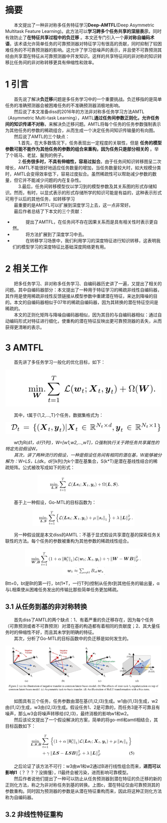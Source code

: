 # 摘要  
&emsp;&emsp;本文提出了一种非对称多任务特征学习**Deep-AMTFL**(Deep Asymmetric Multitask Feature Learning)。此方法可以**学习跨多个任务共享的深层表示**，同时有效防止了**在特征共享过程中的负迁移** 。本文还专门引入一个**非对称自编码术语**，该术语允许简单任务的可靠预测器对特征学习有很高的贡献，同时抑制了较困难任务的不可靠预测器的影响。这允许了学习低噪声的表示，并且使不可靠预测其经由共享潜在特征从可靠预测器中开发知识。这样的共享特征间的非对称的知识转移比任务间的非对称转移更具有伸缩性和效率。
# 1 引言  
&emsp;&emsp;首先说了解决**负迁移**问题是多任务学习中的一个重要挑战。负迁移指的是简单任务的准确预测器会被困难任务的不准确预测器消极地影响。  
&emsp;&emsp;然后说了本文准备diss的2016年的方法非对称多任务学习方法AMTL（Asymmetric Multi-task Learning），AMTL**通过任务间参数正则化，允许任务间的知识传递不对称**，来解决负迁移问题。AMTL将每个任务的任务参数强制表示为其他任务的参数的稀疏组合，从而生成一个决定任务间知识传输量的有向图。  
&emsp;&emsp;然后说了AMTL的三个缺点：  
&emsp;&emsp;&emsp;1.首先，在大多数情况下，任务表现出一定程度的关联性，但是 **任务的模型参数可能不能作为其他任务的参数的组合来重构，因为任务只是部分相关的** 。举了个斑马、老鼠、鬣狗的例子。  
&emsp;&emsp;&emsp;2.**任务很多时，不具有伸缩性，容易过拟合**。由于任务间知识转移图呈二次增长，AMTL不能很好地适应任务数量的增加，当任务数量较大时，如大规模分类时，AMTL会变得效率低下，容易过度拟合。虽然稀疏性可以帮助减少参数的数量，但它并不能减少问题的内在复杂性。  
&emsp;&emsp;&emsp;3.最后，任务间转移模型仅以学习到的模型参数及其关系图的形式存储知识。然而，有时，以显式表示的形式存储所学的知识可能是有益的，这种表示形式可用于以后的其他任务，如转移学习  
&emsp;&emsp;最重要的是AMTFL可以扩展到深度学习上去，这一点非常好。  
&emsp;&emsp;最后作者总结了下本文的三个贡献：  

- &emsp;&emsp;&emsp;提出了AMTFL，在任务间不存在因果关系而是具有相关性时表示更自然。  
- &emsp;&emsp;&emsp;将方法扩展到了深度学习中去。  
- &emsp;&emsp;&emsp;在转移学习场景中，我们利用学习的深度特征进行知识转移，这表明我们的模型学习的深度特征比基础深度网络更有用。  
# 2 相关工作  
&emsp;&emsp;把多任务学习、非对称多任务学习、自编码器历史讲了一遍，又提出了相关的问题。其中自编码器部分：本文提出了一种用于特征学习的稀疏非线性自编码器，其作用是使用稀疏非线性反馈链接从模型参数中重建潜在特征，来达到降噪的目的。本文的自编码器相似于07年的稀疏自编码器，因为其转换的潜在特征空间是稀疏的。  
&emsp;&emsp;本文的正则化矩阵与降噪自编码器相似，因为其目的与自编码器相似：通过自动编码形式对特征进行细化，使重构的潜在特征反映出更可靠预测器的丢失，从而获得更清晰的表示。  
# 3 AMTFL  
&emsp;&emsp;首先讲了多任务学习一般化的优化目标，如下：  
<div align=center><img src="./pictures/Deep_Asymmetric_MT_Feature_Learning(ICML18)/generic_objective_function.png"/></div>  

&emsp;&emsp;其中，t属于{1,2,...,T}个任务，数据集格式为：  
<div align=center><img src="./pictures/Deep_Asymmetric_MT_Feature_Learning(ICML18)/dataset.png"/></div>  

&emsp;&emsp;wt为R(d*1，d行1列)，W=[w1,w2,...,wT]，Ω强制执行关于跨任务共享属性的特定先验假设W。  
&emsp;&emsp;其次，讲了两种流行的假设，一种是假设任务间有相同的潜在基，W能够被分解为：W=LS，L(d*k，d行k列)为k个潜在基集合，S(k*T)是潜在基线性结合的稀疏矩阵。公式被改写成如下的形式：  
<div align=center><img src="./pictures/Deep_Asymmetric_MT_Feature_Learning(ICML18)/decomposed_w.png"/></div>  

&emsp;&emsp;基于上一种假设，Go-MTL的目标函数为：  
<div align=center><img src="./pictures/Deep_Asymmetric_MT_Feature_Learning(ICML18)/go_mtl.png"/></div>  

&emsp;&emsp;另一种假设就是本文diss的AMTL：不基于显式假设共享潜在基的探索任务关联性的方法。每个任务的参数被重构为其他参数的稀疏线性组合。  
<div align=center><img src="./pictures/Deep_Asymmetric_MT_Feature_Learning(ICML18)/amtl.png"/></div>  

<div align=center><img src="./pictures/Deep_Asymmetric_MT_Feature_Learning(ICML18)/w=bw.png"/></div>  

Btt=0，bt是Bt的第一行，bt(1*T，一行T列)控制从任务t到其他任务的输出量，α与L相乘使从困难任务发出的传输比那些简单任务更加稀疏。  
## 3.1 从任务到基的非对称转换  
&emsp;&emsp;首先diss了AMTL的两个缺点：1、有着严重的负迁移存在，因为每个任务（可靠预测或者不可靠预测）对潜在基的构造都有着相同的贡献度；2、其大量任务时的伸缩性不好，而且其未学到明确的特征。  
&emsp;&emsp;其次，分析了Go-MTL的目标函数中的负迁移是如何发生的。  
<div align=center><img src="./pictures/Deep_Asymmetric_MT_Feature_Learning(ICML18)/figure2.png"/></div>  

&emsp;&emsp;如图具有三个任务，任务参数由潜在基{l1,l2,l3}生成。w1由{l1,l3}生成，w2由{l1,l2}生成，w3由{l2,l3}生成。假设任务1、2是可靠的，而任务3是不可靠且有噪声，那么w3会将噪声转移给{l2,l3}，最终消极的影响w1和w2。  
&emsp;&emsp;然后该论文提出了一个假设解决的方案，简单的将go-mtl和amtl相结合，其目标函数如下：  
<div align=center><img src="./pictures/Deep_Asymmetric_MT_Feature_Learning(ICML18)/gomtl_amtl.png"/></div>  

&emsp;&emsp;之后论证了该方法不可行：w3由w1和w2通过B进行线性组合而来，**进而可以影响l1**（？？？？没搞懂），l1最终会被污染，进而影响可靠模型。  
&emsp;&emsp;然后作者说他们提出了一种可以防止从任务预测器到潜在特征的负迁移的新的正则化方法，称之为非对称任务到基的转换。上图c，潜在特征仅由可靠预测其的参数重构。同时因为预测器的参数是从潜在特征重构而来，因此将这种正则化方法称为自编码器。  
## 3.2 非线性特征重构  

